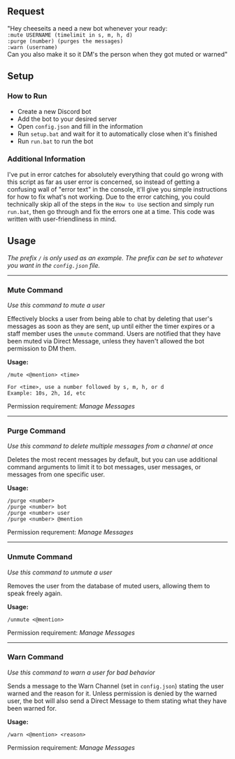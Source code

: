 ## Request
"Hey cheeseits a need a new bot whenever your ready:  
`:mute USERNAME (timelimit in s, m, h, d)`  
`:purge (number) (purges the messages)`  
`:warn (username)`  
Can you also make it so it DM's the person when they got muted or warned"

## Setup

### How to Run
- Create a new Discord bot
- Add the bot to your desired server
- Open `config.json` and fill in the information
- Run `setup.bat` and wait for it to automatically close when it's finished
- Run `run.bat` to run the bot

### Additional Information
I've put in error catches for absolutely everything that could go wrong with this script as far as user error is concerned, so instead of getting a confusing wall of "error text" in the console, it'll give you simple instructions for how to fix what's not working. Due to the error catching, you could technically skip all of the steps in the `How to Use` section and simply run `run.bat`, then go through and fix the errors one at a time. This code was written with user-friendliness in mind.

## Usage
_The prefix `/` is only used as an example. The prefix can be set to whatever you want in the `config.json` file._

---
### Mute Command
_Use this command to mute a user_

Effectively blocks a user from being able to chat by deleting that user's messages as soon as they are sent, up until either the timer expires or a staff member uses the `unmute` command. Users are notified that they have been muted via Direct Message, unless they haven't allowed the bot permission to DM them.

**Usage:**
```
/mute <@mention> <time>

For <time>, use a number followed by s, m, h, or d
Example: 10s, 2h, 1d, etc
```
Permission requirement: _Manage Messages_

---
### Purge Command
_Use this command to delete multiple messages from a channel at once_

Deletes the most recent messages by default, but you can use additional command arguments to limit it to bot messages, user messages, or messages from one specific user.

**Usage:**
```
/purge <number>
/purge <number> bot
/purge <number> user
/purge <number> @mention
```
Permission requrement: _Manage Messages_

---
### Unmute Command
_Use this command to unmute a user_

Removes the user from the database of muted users, allowing them to speak freely again.

**Usage:**
```
/unmute <@mention>
```
Permission requirement: _Manage Messages_

---
### Warn Command
_Use this command to warn a user for bad behavior_

Sends a message to the Warn Channel (set in `config.json`) stating the user warned and the reason for it. Unless permission is denied by the warned user, the bot will also send a Direct Message to them stating what they have been warned for.

**Usage:**
```
/warn <@mention> <reason>
```
Permission requirement: _Manage Messages_